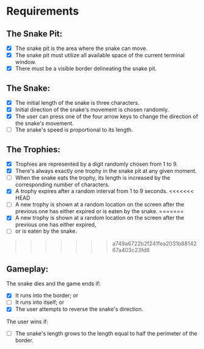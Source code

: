# Requirements
## The Snake Pit:

- [x] The snake pit is the area where the snake can move.
- [x] The snake pit must utilize all available space of the current terminal window.
- [x] There must be a visible border delineating the snake pit.

## The Snake:

- [x] The initial length of the snake is three characters.
- [x] Initial direction of the snake's movement is chosen randomly.
- [x] The user can press one of the four arrow keys to change the direction of the snake's movement.
- [ ] The snake's speed is proportional to its length.

## The Trophies:

- [x] Trophies are represented by a digit randomly chosen from 1 to 9.
- [x] There's always exactly one trophy in the snake pit at any given moment.
- [ ] When the snake eats the trophy, its length is increased by the corresponding number of characters.
- [x] A trophy expires after a random interval from 1 to 9 seconds.
<<<<<<< HEAD
- [ ] A new trophy is shown at a random location on the screen after the previous one has either expired or is eaten by the snake.
=======
- [x] A new trophy is shown at a random location on the screen after the previous one has either expired,
- [ ] or is eaten by the snake.
>>>>>>> a749a6722b2f241fea2031b8814267a403c23fd8

## Gameplay:

The snake dies and the game ends if:
- [x] It runs into the border; or
- [ ] It runs into itself; or
- [x] The user attempts to reverse the snake's direction.

The user wins if:
- [ ] The snake's length grows to the length equal to half the perimeter of the border.
